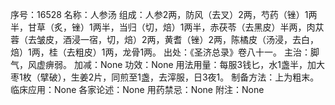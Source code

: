 序号：16528
名称：人参汤
组成：人参2两，防风（去叉）2两，芍药（锉）1两半，甘草（炙，锉）1两半，当归（切，焙）1两半，赤茯苓（去黑皮）半两，肉苁蓉（去皱皮，酒浸一宿，切，焙）2两，黄耆（锉）2两，陈橘皮（汤浸，去白，焙）1两，桂（去粗皮）1两，龙骨1两。
出处：《圣济总录》卷八十一。
主治：脚气，风虚痹弱。
加减：None
功效：None
用法用量：每服3钱匕，水1盏半，加大枣1枚（擘破），生姜2片，同煎至1盏，去滓服，日3夜1。
制备方法：上为粗末。
临床应用：None
各家论述：None
用药禁忌：None
附注：None
